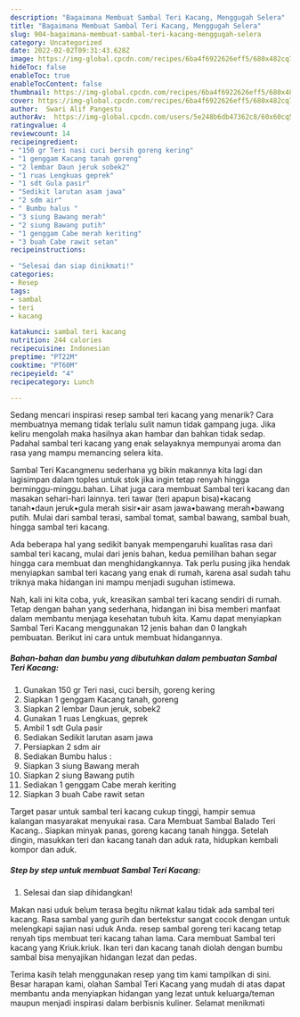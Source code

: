 ```yaml
---
description: "Bagaimana Membuat Sambal Teri Kacang, Menggugah Selera"
title: "Bagaimana Membuat Sambal Teri Kacang, Menggugah Selera"
slug: 904-bagaimana-membuat-sambal-teri-kacang-menggugah-selera
category: Uncategorized
date: 2022-02-02T09:31:43.628Z
image: https://img-global.cpcdn.com/recipes/6ba4f6922626eff5/680x482cq70/sambal-teri-kacang-foto-resep-utama.jpg
hideToc: false
enableToc: true
enableTocContent: false
thumbnail: https://img-global.cpcdn.com/recipes/6ba4f6922626eff5/680x482cq70/sambal-teri-kacang-foto-resep-utama.jpg
cover: https://img-global.cpcdn.com/recipes/6ba4f6922626eff5/680x482cq70/sambal-teri-kacang-foto-resep-utama.jpg
author:  Swari Alif Pangestu
authorAv:  https://img-global.cpcdn.com/users/5e248b6db47362c8/60x60cq50/avatar.jpg
ratingvalue: 4
reviewcount: 14
recipeingredient:
- "150 gr Teri nasi cuci bersih goreng kering"
- "1 genggam Kacang tanah goreng"
- "2 lembar Daun jeruk sobek2"
- "1 ruas Lengkuas geprek"
- "1 sdt Gula pasir"
- "Sedikit larutan asam jawa"
- "2 sdm air"
- " Bumbu halus "
- "3 siung Bawang merah"
- "2 siung Bawang putih"
- "1 genggam Cabe merah keriting"
- "3 buah Cabe rawit setan"
recipeinstructions:

- "Selesai dan siap dinikmati!"
categories:
- Resep
tags:
- sambal
- teri
- kacang

katakunci: sambal teri kacang 
nutrition: 244 calories
recipecuisine: Indonesian
preptime: "PT22M"
cooktime: "PT60M"
recipeyield: "4"
recipecategory: Lunch

---
```



Sedang mencari inspirasi resep sambal teri kacang yang menarik? Cara membuatnya memang tidak terlalu sulit namun tidak gampang juga. Jika keliru mengolah maka hasilnya akan hambar dan bahkan tidak sedap. Padahal sambal teri kacang yang enak selayaknya mempunyai aroma dan rasa yang mampu memancing selera kita.


Sambal Teri Kacangmenu sederhana yg bikin makannya kita lagi dan lagisimpan dalam toples untuk stok jika ingin tetap renyah hingga berminggu-minggu.bahan. Lihat juga cara membuat Sambal teri kacang dan masakan sehari-hari lainnya. teri tawar (teri apapun bisa)•kacang tanah•daun jeruk•gula merah sisir•air asam jawa•bawang merah•bawang putih. Mulai dari sambal terasi, sambal tomat, sambal bawang, sambal buah, hingga sambal teri kacang.

Ada beberapa hal yang sedikit banyak mempengaruhi kualitas rasa dari sambal teri kacang, mulai dari jenis bahan, kedua pemilihan bahan segar hingga cara membuat dan menghidangkannya. Tak perlu pusing jika hendak menyiapkan sambal teri kacang yang enak di rumah, karena asal sudah tahu triknya maka hidangan ini mampu menjadi suguhan istimewa.


Nah, kali ini kita coba, yuk, kreasikan sambal teri kacang sendiri di rumah. Tetap dengan bahan yang sederhana, hidangan ini bisa memberi manfaat dalam membantu menjaga kesehatan tubuh kita. Kamu dapat menyiapkan Sambal Teri Kacang menggunakan 12 jenis bahan dan 0 langkah pembuatan. Berikut ini cara untuk membuat hidangannya.

<!--inarticleads1-->

##### Bahan-bahan dan bumbu yang dibutuhkan dalam pembuatan Sambal Teri Kacang:

1. Gunakan 150 gr Teri nasi, cuci bersih, goreng kering
1. Siapkan 1 genggam Kacang tanah, goreng
1. Siapkan 2 lembar Daun jeruk, sobek2
1. Gunakan 1 ruas Lengkuas, geprek
1. Ambil 1 sdt Gula pasir
1. Sediakan Sedikit larutan asam jawa
1. Persiapkan 2 sdm air
1. Sediakan  Bumbu halus :
1. Siapkan 3 siung Bawang merah
1. Siapkan 2 siung Bawang putih
1. Sediakan 1 genggam Cabe merah keriting
1. Siapkan 3 buah Cabe rawit setan


Target pasar untuk sambal teri kacang cukup tinggi, hampir semua kalangan masyarakat menyukai rasa. Cara Membuat Sambal Balado Teri Kacang.. Siapkan minyak panas, goreng kacang tanah hingga. Setelah dingin, masukkan teri dan kacang tanah dan aduk rata, hidupkan kembali kompor dan aduk. 

<!--inarticleads2-->

##### Step by step untuk membuat Sambal Teri Kacang:


1. Selesai dan siap dihidangkan!

Makan nasi uduk belum terasa begitu nikmat kalau tidak ada sambal teri kacang. Rasa sambal yang gurih dan bertekstur sangat cocok dengan untuk melengkapi sajian nasi uduk Anda. resep sambal goreng teri kacang tetap renyah tips membuat teri kacang tahan lama. Cara membuat Sambal teri kacang yang Kriuk.kriuk. Ikan teri dan kacang tanah diolah dengan bumbu sambal bisa menyajikan hidangan lezat dan pedas. 

Terima kasih telah menggunakan resep yang tim kami tampilkan di sini. Besar harapan kami, olahan Sambal Teri Kacang yang mudah di atas dapat membantu anda menyiapkan hidangan yang lezat untuk keluarga/teman maupun menjadi inspirasi dalam berbisnis kuliner. Selamat menikmati

